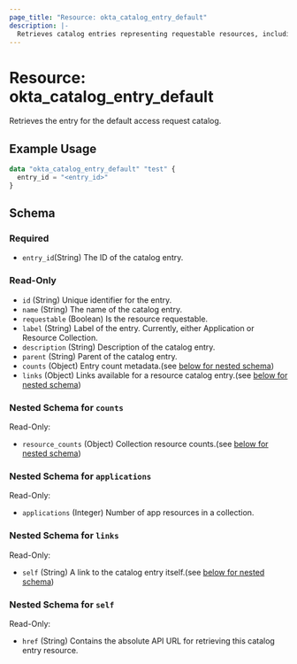 ```yaml
---
page_title: "Resource: okta_catalog_entry_default"
description: |-
  Retrieves catalog entries representing requestable resources, including parent apps/collections and their child entitlements or groups.
---
```


# Resource: okta_catalog_entry_default

Retrieves the entry for the default access request catalog.

## Example Usage

```terraform
data "okta_catalog_entry_default" "test" {
  entry_id = "<entry_id>"
}
```

<!-- schema generated by tfplugindocs -->
## Schema

### Required

- `entry_id`(String) The ID of the catalog entry.

### Read-Only

- `id` (String) Unique identifier for the entry.
- `name` (String) The name of the catalog entry.
- `requestable` (Boolean) Is the resource requestable.
- `label` (String) Label of the entry. Currently, either Application or Resource Collection.
- `description` (String) Description of the catalog entry.
- `parent` (String) Parent of the catalog entry.
- `counts` (Object) Entry count metadata.(see [below for nested schema](#nestedblock--counts))
- `links` (Object) Links available for a resource catalog entry.(see [below for nested schema](#nestedblock--links))

<a id="nestedblock--counts"></a>
### Nested Schema for `counts`
Read-Only:
- `resource_counts` (Object) Collection resource counts.(see [below for nested schema](#nestedblock--resource_counts))


<a id="nestedblock--applications"></a>
### Nested Schema for `applications`
Read-Only:
- `applications` (Integer) Number of app resources in a collection.


<a id="nestedblock--links"></a>
### Nested Schema for `links`
Read-Only:
- `self` (String) A link to the catalog entry itself.(see [below for nested schema](#nestedblock--self))

<a id="nestedblock--self"></a>
### Nested Schema for `self`
Read-Only:
- `href` (String) Contains the absolute API URL for retrieving this catalog entry resource.